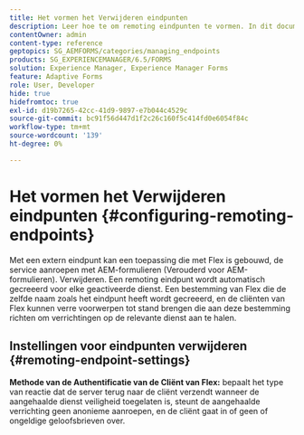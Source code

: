 ```yaml
---
title: Het vormen het Verwijderen eindpunten
description: Leer hoe te om remoting eindpunten te vormen. In dit document wordt uitgelegd hoe u toepassingen die zijn gemaakt met Flex, kunt laten gebruiken om de service aan te roepen met behulp van AEM Forms Remoting.
contentOwner: admin
content-type: reference
geptopics: SG_AEMFORMS/categories/managing_endpoints
products: SG_EXPERIENCEMANAGER/6.5/FORMS
solution: Experience Manager, Experience Manager Forms
feature: Adaptive Forms
role: User, Developer
hide: true
hidefromtoc: true
exl-id: d19b7265-42cc-41d9-9897-e7b044c4529c
source-git-commit: bc91f56d447d1f2c26c160f5c414fd0e6054f84c
workflow-type: tm+mt
source-wordcount: '139'
ht-degree: 0%

---
```


# Het vormen het Verwijderen eindpunten {#configuring-remoting-endpoints}

Met een extern eindpunt kan een toepassing die met Flex is gebouwd, de service aanroepen met AEM-formulieren (Verouderd voor AEM-formulieren). Verwijderen. Een remoting eindpunt wordt automatisch gecreeerd voor elke geactiveerde dienst. Een bestemming van Flex die de zelfde naam zoals het eindpunt heeft wordt gecreeerd, en de cliënten van Flex kunnen verre voorwerpen tot stand brengen die aan deze bestemming richten om verrichtingen op de relevante dienst aan te halen.

## Instellingen voor eindpunten verwijderen {#remoting-endpoint-settings}

**Methode van de Authentificatie van de Cliënt van Flex:** bepaalt het type van reactie dat de server terug naar de cliënt verzendt wanneer de aangehaalde dienst veiligheid toegelaten is, steunt de aangehaalde verrichting geen anonieme aanroepen, en de cliënt gaat in of geen of ongeldige geloofsbrieven over.
